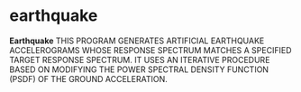 # earthquake
**Earthquake** THIS PROGRAM GENERATES ARTIFICIAL EARTHQUAKE ACCELEROGRAMS WHOSE RESPONSE SPECTRUM
               MATCHES A SPECIFIED TARGET RESPONSE SPECTRUM. IT USES AN ITERATIVE PROCEDURE
               BASED ON MODIFYING THE POWER SPECTRAL DENSITY FUNCTION (PSDF) OF THE GROUND ACCELERATION.
